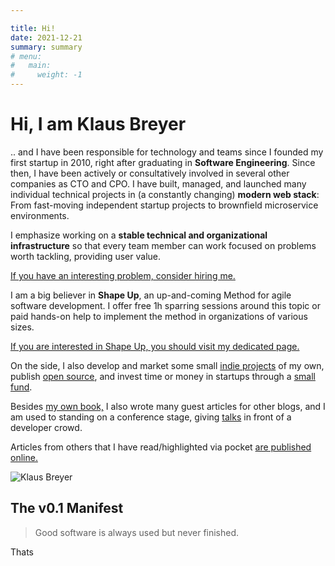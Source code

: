 ```yaml
---

title: Hi!
date: 2021-12-21
summary: summary
# menu:
#   main:
#     weight: -1
---
```

# Hi, I am Klaus Breyer

.. and I have been responsible for technology and teams since I founded my first startup in 2010, right after graduating in **Software Engineering**. Since then, I have been actively or consultatively involved in several other companies as CTO and CPO. I have built, managed, and launched many individual technical projects in (a constantly changing) **modern web stack**: From fast-moving independent startup projects to brownfield microservice environments.

I emphasize working on a **stable technical and organizational infrastructure** so that every team member can work focused on problems worth tackling, providing user value.

[If you have an interesting problem, consider hiring me.][1]

I am a big believer in **Shape Up**, an up-and-coming Method for agile software development. I offer free 1h sparring sessions around this topic or paid hands-on help to implement the method in organizations of various sizes.

[If you are interested in Shape Up, you should visit my dedicated page.][2]

On the side, I also develop and market some small [indie projects][3] of my own, publish [open source][4], and invest time or money in startups through a [small fund][5].

Besides [my own book,][6] I also wrote many guest articles for other blogs, and I am used to standing on a conference stage, giving [talks][7] in front of a developer crowd.

Articles from others that I have read/highlighted via pocket [are published online.][8]

![Klaus Breyer](/images/klaus-breyer.jpg)

## The v0.1 Manifest
> Good software is always used but never finished.

Thats

[1]: https://v01.io/consulting/
[2]: https://v01.io/shape-up/
[3]: https://v01.io/v01-software/
[4]: https://v01.io/category/open-source/
[5]: https://v01.io/v01-fund/
[6]: https://v01.io/2015/01/11/praxishandbuch-facebook-entwicklung/
[7]: https://v01.io/reel/
[8]: https://pocket.v01.io/
